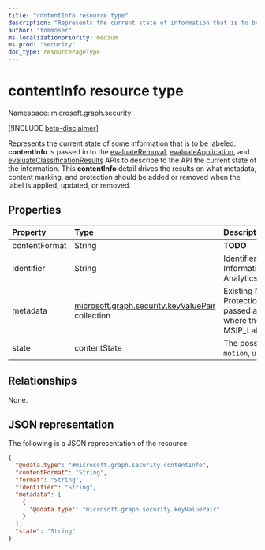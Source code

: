 ```yaml
---
title: "contentInfo resource type"
description: "Represents the current state of information that is to be labeled."
author: "tommoser"
ms.localizationpriority: medium
ms.prod: "security"
doc_type: resourcePageType
---
```


# contentInfo resource type

Namespace: microsoft.graph.security

[!INCLUDE [beta-disclaimer](../../includes/beta-disclaimer.md)]

Represents the current state of some information that is to be labeled. **contentInfo** is passed in to the [evaluateRemoval](../api/security-sensitivitylabel-evaluateRemoval.md), [evaluateApplication](../api/security-sensitivitylabel-evaluateApplication.md), and [evaluateClassificationResults](../api/security-sensitivitylabel-evaluateClassificationResults.md) APIs to describe to the API the current state of the information. This **contentInfo** detail drives the results on what metadata, content marking, and protection should be added or removed when the label is applied, updated, or removed.

## Properties
| Property      | Type                                                                                      | Description                                                                                                                     |
| :------------ | :---------------------------------------------------------------------------------------- | :------------------------------------------------------------------------------------------------------------------------------ |
| contentFormat | String                                                                                    | **TODO**                                                                                                                        |
| identifier    | String                                                                                    | Identifier used for Azure Information Protection Analytics.                                                                     |
| metadata      | [microsoft.graph.security.keyValuePair](../resources/security-keyvaluepair.md) collection | Existing Microsoft Information Protection metadata is passed as key/value pairs, where the key is the MSIP_Label_GUID_PropName. |
| state         | contentState                                                                              | The possible values are: `rest`, `motion`, `use`.                                                                               |

## Relationships
None.

## JSON representation
The following is a JSON representation of the resource.
<!-- {
  "blockType": "resource",
  "@odata.type": "microsoft.graph.security.contentInfo"
}
-->
``` json
{
  "@odata.type": "#microsoft.graph.security.contentInfo",
  "contentFormat": "String",
  "format": "String",
  "identifier": "String",
  "metadata": [
    {
      "@odata.type": "microsoft.graph.security.keyValuePair"
    }
  ],
  "state": "String"
}
```

